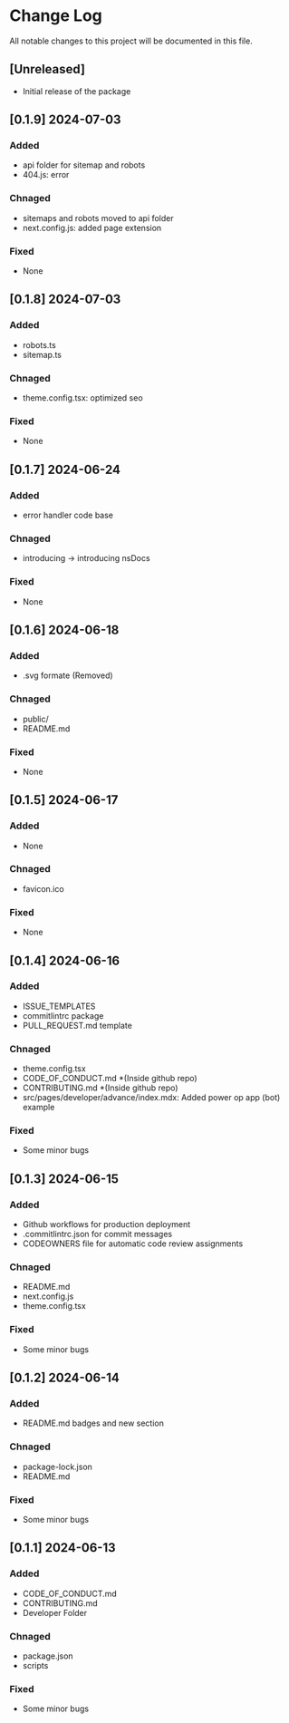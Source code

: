 # Change Log

All notable changes to this project will be documented in this file.

## [Unreleased]

- Initial release of the package

## [0.1.9] 2024-07-03

### Added

- api folder for sitemap and robots
- 404.js: error

### Chnaged

- sitemaps and robots moved to api folder
- next.config.js: added page extension

### Fixed

- None

## [0.1.8] 2024-07-03

### Added

- robots.ts
- sitemap.ts

### Chnaged

- theme.config.tsx: optimized seo

### Fixed

- None

## [0.1.7] 2024-06-24

### Added

- error handler code base

### Chnaged

- introducing -> introducing nsDocs

### Fixed

- None

## [0.1.6] 2024-06-18

### Added

- .svg formate (Removed)

### Chnaged

- public/
- README.md

### Fixed

- None

## [0.1.5] 2024-06-17

### Added

- None

### Chnaged

- favicon.ico

### Fixed

- None

## [0.1.4] 2024-06-16

### Added

- ISSUE_TEMPLATES
- commitlintrc package
- PULL_REQUEST.md template

### Chnaged

- theme.config.tsx
- CODE_OF_CONDUCT.md *(Inside github repo)
- CONTRIBUTING.md *(Inside github repo)
- src/pages/developer/advance/index.mdx: Added power op app (bot) example

### Fixed

- Some minor bugs

## [0.1.3] 2024-06-15

### Added

- Github workflows for production deployment
- .commitlintrc.json for commit messages
- CODEOWNERS file for automatic code review assignments

### Chnaged

- README.md
- next.config.js
- theme.config.tsx

### Fixed

- Some minor bugs

## [0.1.2] 2024-06-14

### Added

- README.md badges and new section

### Chnaged

- package-lock.json
- README.md

### Fixed

- Some minor bugs

## [0.1.1] 2024-06-13

### Added

- CODE_OF_CONDUCT.md
- CONTRIBUTING.md
- Developer Folder

### Chnaged

- package.json
- scripts

### Fixed

- Some minor bugs

